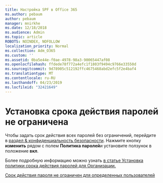 ```yaml
---
title: Настройка SPF в Office 365
ms.author: pebaum
author: pebaum
manager: mnirkhe
ms.date: 12/18/2018
ms.audience: Admin
ms.topic: article
ROBOTS: NOINDEX, NOFOLLOW
localization_priority: Normal
ms.collection: Adm_O365
ms.custom: ''
ms.assetid: 0ba5e44e-f0ae-4978-98a3-90065447af08
ms.openlocfilehash: ffdede78f772a4efc1f1803f9494c9766e33550d
ms.sourcegitcommit: 9d78905c512192ffc4675468abd2efc5f2e4baf4
ms.translationtype: MT
ms.contentlocale: ru-RU
ms.lasthandoff: 04/23/2019
ms.locfileid: "32421649"
---
```

# <a name="set-passwords-to-never-expire"></a>Установка срока действия паролей не ограничена

Чтобы задать срок действия всех паролей без ограничений, перейдите в [раздел &amp; конфиденциальность безопасности](https://portal.office.com/adminportal/home#/settings/security). Нажмите кнопку **изменить** рядом с полем **Политика паролей**и установите ползунок в положение **вкл**.
  
Более подробную информацию можно узнать [в статье Установка политики срока действия паролей для Организации.](https://support.office.com/article/0f54736f-eb22-414c-8273-498a0918678f)
  
[Срок действия пароля не ограничен для определенных пользователей](https://support.office.com/article/f493e3af-e1d8-4668-9211-230c245a0466)
  

